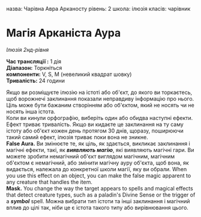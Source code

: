 назва: Чарівна Авра Арканосту рівень: 2 школа: ілюзія класів: чарівник

# Магія Арканіста Аура
_Ілюзія 2нд-рівня_

**Час трансляції :** 1 дія    
**Діапазон:** Торкніться   
**компоненти:** V, S, М (невеликий квадрат шовку)   
**Тривалість:** 24 години

Якщо ви розміщуєте ілюзію на істоті або об'єкт, до якого ви торкаєтесь, щоб ворожнечі заклинання показали неправдиву інформацію про нього. Ціль може бути бажаним створінням або об'єктом, який не носять чи не носять інша істота.    
Коли ви кинули орфографію, виберіть один або обидва наступні ефекти. Ефект триває тривалість. Якщо ви кидаєте це заклинання на ту саму істоту або об'єкт кожен день протягом 30 днів, щоразу, поширюючи такий самий ефект, ілюзія триває поки вона не зникне.    
**False Aura.** Ви змінюєте те, як ціль, як здається, викликає заклинання і магічні ефекти, такі, як **_виявляють магію_**, які виявляють магічні гари. Ви можете зробити немагічний об'єкт виглядом магічним, магічним об'єктом є немагічний, або змінити магічну ауру об'єкта, щоб вона, як видається, належала до конкретної школи магії, яку ви обрали. When you use this effect on an object, you can make the false magic apparent to any creature that handles the item.    
**Mask.** You change the way the target appears to spells and magical effects that detect creature types, such as a paladin's Divine Sense or the trigger of a **_symbol_** spell. Можна вибрати тип істоти та інші заклинання і магічний вплив до цілі так, ніби це є істота такого типу або вирівнювання цього. 
